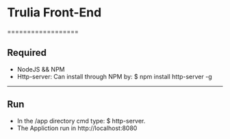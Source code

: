 # Trulia Front-End
==================


## Required
  - NodeJS && NPM
  - Http-server: Can install through NPM by:
      $ npm install http-server -g
----------------------------------
## Run
  - In the /app directory cmd type:
      $ http-server.
  - The Appliction run in http://localhost:8080
  
